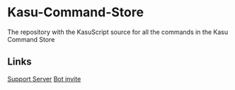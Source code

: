 # Kasu-Command-Store
The repository with the KasuScript source for all the commands in the Kasu Command Store 
## Links
[Support Server](https://discord.gg/cfqg2GNy69)
[Bot invite](https://discord.com/oauth2/authorize?client_id=895621867703001159&permissions=8&scope=bot%20applications.commands)
